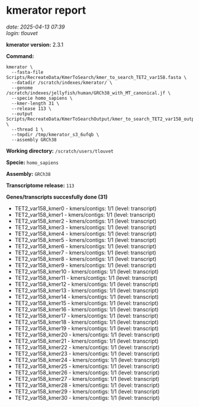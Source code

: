 # kmerator report
*date: 2025-04-13 07:39*  
*login: tlouvet*

**kmerator version:** 2.3.1

**Command:**

```
kmerator \
  --fasta-file Scripts/RecreateData/KmerToSearch/kmer_to_search_TET2_var158.fasta \
  --datadir /scratch/indexes/kmerator/ \
  --genome /scratch/indexes/jellyfish/human/GRCh38_with_MT_canonical.jf \
  --specie homo_sapiens \
  --kmer-length 31 \
  --release 113 \
  --output Scripts/RecreateData/KmerToSearchOutput/kmer_to_search_TET2_var158_output \
  --thread 1 \
  --tmpdir /tmp/kmerator_s3_6ufqb \
  --assembly GRCh38
```

**Working directory:** `/scratch/users/tlouvet`

**Specie:** `homo_sapiens`

**Assembly:** `GRCh38`

**Transcriptome release:** `113`

**Genes/transcripts succesfully done (31)**

- TET2_var158_kmer0 - kmers/contigs: 1/1 (level: transcript)
- TET2_var158_kmer1 - kmers/contigs: 1/1 (level: transcript)
- TET2_var158_kmer2 - kmers/contigs: 1/1 (level: transcript)
- TET2_var158_kmer3 - kmers/contigs: 1/1 (level: transcript)
- TET2_var158_kmer4 - kmers/contigs: 1/1 (level: transcript)
- TET2_var158_kmer5 - kmers/contigs: 1/1 (level: transcript)
- TET2_var158_kmer6 - kmers/contigs: 1/1 (level: transcript)
- TET2_var158_kmer7 - kmers/contigs: 1/1 (level: transcript)
- TET2_var158_kmer8 - kmers/contigs: 1/1 (level: transcript)
- TET2_var158_kmer9 - kmers/contigs: 1/1 (level: transcript)
- TET2_var158_kmer10 - kmers/contigs: 1/1 (level: transcript)
- TET2_var158_kmer11 - kmers/contigs: 1/1 (level: transcript)
- TET2_var158_kmer12 - kmers/contigs: 1/1 (level: transcript)
- TET2_var158_kmer13 - kmers/contigs: 1/1 (level: transcript)
- TET2_var158_kmer14 - kmers/contigs: 1/1 (level: transcript)
- TET2_var158_kmer15 - kmers/contigs: 1/1 (level: transcript)
- TET2_var158_kmer16 - kmers/contigs: 1/1 (level: transcript)
- TET2_var158_kmer17 - kmers/contigs: 1/1 (level: transcript)
- TET2_var158_kmer18 - kmers/contigs: 1/1 (level: transcript)
- TET2_var158_kmer19 - kmers/contigs: 1/1 (level: transcript)
- TET2_var158_kmer20 - kmers/contigs: 1/1 (level: transcript)
- TET2_var158_kmer21 - kmers/contigs: 1/1 (level: transcript)
- TET2_var158_kmer22 - kmers/contigs: 1/1 (level: transcript)
- TET2_var158_kmer23 - kmers/contigs: 1/1 (level: transcript)
- TET2_var158_kmer24 - kmers/contigs: 1/1 (level: transcript)
- TET2_var158_kmer25 - kmers/contigs: 1/1 (level: transcript)
- TET2_var158_kmer26 - kmers/contigs: 1/1 (level: transcript)
- TET2_var158_kmer27 - kmers/contigs: 1/1 (level: transcript)
- TET2_var158_kmer28 - kmers/contigs: 1/1 (level: transcript)
- TET2_var158_kmer29 - kmers/contigs: 1/1 (level: transcript)
- TET2_var158_kmer30 - kmers/contigs: 1/1 (level: transcript)
